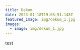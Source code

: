 ```yaml
---
title: Dekum
date: 2023-01-18T19:08:51.148Z
featured_image: img/dekum_1.jpg
images:
  - image: img/dekum_1.jpg
---
```

t﻿est